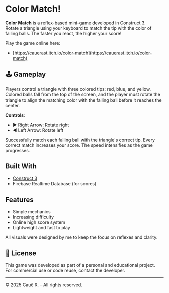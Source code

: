 # Color Match!

**Color Match** is a reflex-based mini-game developed in Construct 3.  
Rotate a triangle using your keyboard to match the tip with the color of falling balls. The faster you react, the higher your score!

Play the game online here:  
- [https://cauerast.itch.io/color-match](https://cauerast.itch.io/color-match)

## 🕹️ Gameplay
Players control a triangle with three colored tips: red, blue, and yellow. Colored balls fall from the top of the screen, and the player must rotate the triangle to align the matching color with the falling ball before it reaches the center.

**Controls**:
- ▶️ Right Arrow: Rotate right
- ◀️ Left Arrow: Rotate left

Successfully match each falling ball with the triangle's correct tip. Every correct match increases your score. The speed intensifies as the game progresses.

##  Built With
- [Construct 3](https://www.construct.net/)
- Firebase Realtime Database (for scores)

##  Features
- Simple mechanics
- Increasing difficulty
- Online high score system
- Lightweight and fast to play

All visuals were designed by me to keep the focus on reflexes and clarity.

## 📄 License
This game was developed as part of a personal and educational project.  
For commercial use or code reuse, contact the developer.

---

© 2025 Cauê R. - All rights reserved.
